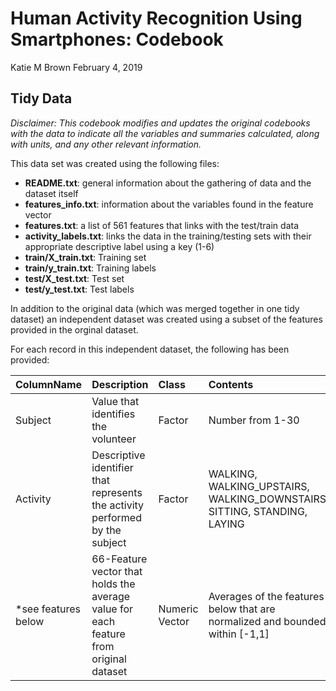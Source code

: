 Human Activity Recognition Using Smartphones: Codebook
================
Katie M Brown
February 4, 2019

Tidy Data
---------

*Disclaimer: This codebook modifies and updates the original codebooks with the data to indicate all the variables and summaries calculated, along with units, and any other relevant information.*

This data set was created using the following files:

-   **README.txt**: general information about the gathering of data and the dataset itself
-   **features\_info.txt**: information about the variables found in the feature vector
-   **features.txt**: a list of 561 features that links with the test/train data
-   **activity\_labels.txt**: links the data in the training/testing sets with their appropriate descriptive label using a key (1-6)
-   **train/X\_train.txt**: Training set
-   **train/y\_train.txt**: Training labels
-   **test/X\_test.txt**: Test set
-   **test/y\_test.txt**: Test labels

In addition to the original data (which was merged together in one tidy dataset) an independent dataset was created using a subset of the features provided in the orginal dataset.

For each record in this independent dataset, the following has been provided:

| ColumnName           | Description                                                                           | Class          | Contents                                                                       |
|:---------------------|:--------------------------------------------------------------------------------------|:---------------|:-------------------------------------------------------------------------------|
| Subject              | Value that identifies the volunteer                                                   | Factor         | Number from 1-30                                                               |
| Activity             | Descriptive identifier that represents the activity performed by the subject          | Factor         | WALKING, WALKING\_UPSTAIRS, WALKING\_DOWNSTAIRS, SITTING, STANDING, LAYING     |
| \*see features below | 66-Feature vector that holds the average value for each feature from original dataset | Numeric Vector | Averages of the features below that are normalized and bounded within \[-1,1\] |
